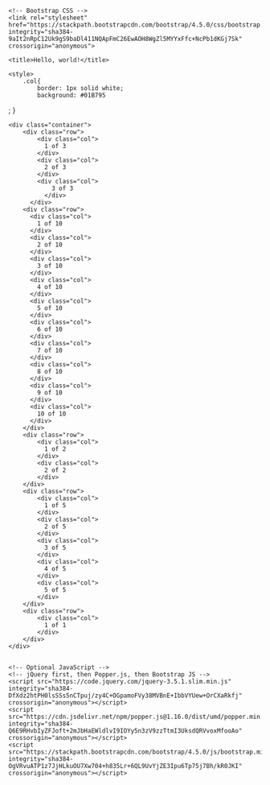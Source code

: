 <!doctype html>
<html lang="en">
  <head>
    <!-- Required meta tags -->
    <meta charset="utf-8">
    <meta name="viewport" content="width=device-width, initial-scale=1, shrink-to-fit=no">

    <!-- Bootstrap CSS -->
    <link rel="stylesheet" href="https://stackpath.bootstrapcdn.com/bootstrap/4.5.0/css/bootstrap.min.css" integrity="sha384-9aIt2nRpC12Uk9gS9baDl411NQApFmC26EwAOH8WgZl5MYYxFfc+NcPb1dKGj7Sk" crossorigin="anonymous">

    <title>Hello, world!</title>
  </head>
  <body>

    <style>
        .col{
            border: 1px solid white;
            background: #01B795
;
        }
    </style>

    <div class="container">
        <div class="row">
            <div class="col">
              1 of 3
            </div>
            <div class="col">
              2 of 3
            </div>
            <div class="col">
                3 of 3
              </div>
          </div>
        <div class="row">
          <div class="col">
            1 of 10
          </div>
          <div class="col">
            2 of 10
          </div>
          <div class="col">
            3 of 10
          </div>
          <div class="col">
            4 of 10
          </div>
          <div class="col">
            5 of 10
          </div>
          <div class="col">
            6 of 10
          </div>
          <div class="col">
            7 of 10
          </div>
          <div class="col">
            8 of 10
          </div>
          <div class="col">
            9 of 10
          </div>
          <div class="col">
            10 of 10
          </div>
        </div>
        <div class="row">
            <div class="col">
              1 of 2
            </div>
            <div class="col">
              2 of 2
            </div>
        </div>
        <div class="row">
            <div class="col">
              1 of 5
            </div>
            <div class="col">
              2 of 5
            </div>
            <div class="col">
              3 of 5
            </div>
            <div class="col">
              4 of 5
            </div>
            <div class="col">
              5 of 5
            </div>
        </div>
        <div class="row">
            <div class="col">
              1 of 1
            </div>
        </div>    
    </div>

      
    <!-- Optional JavaScript -->
    <!-- jQuery first, then Popper.js, then Bootstrap JS -->
    <script src="https://code.jquery.com/jquery-3.5.1.slim.min.js" integrity="sha384-DfXdz2htPH0lsSSs5nCTpuj/zy4C+OGpamoFVy38MVBnE+IbbVYUew+OrCXaRkfj" crossorigin="anonymous"></script>
    <script src="https://cdn.jsdelivr.net/npm/popper.js@1.16.0/dist/umd/popper.min.js" integrity="sha384-Q6E9RHvbIyZFJoft+2mJbHaEWldlvI9IOYy5n3zV9zzTtmI3UksdQRVvoxMfooAo" crossorigin="anonymous"></script>
    <script src="https://stackpath.bootstrapcdn.com/bootstrap/4.5.0/js/bootstrap.min.js" integrity="sha384-OgVRvuATP1z7JjHLkuOU7Xw704+h835Lr+6QL9UvYjZE3Ipu6Tp75j7Bh/kR0JKI" crossorigin="anonymous"></script>
  </body>
</html>
